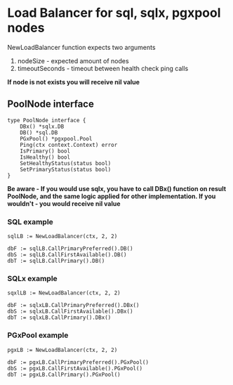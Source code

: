# Load Balancer for sql, sqlx, pgxpool nodes

NewLoadBalancer function expects two arguments
1. nodeSize - expected amount of nodes
2. timeoutSeconds - timeout between health check ping calls

<b>If node is not exists you will receive nil value</b>

## PoolNode interface

````
type PoolNode interface {
	DBx() *sqlx.DB
	DB() *sql.DB
	PGxPool() *pgxpool.Pool
	Ping(ctx context.Context) error
	IsPrimary() bool
	IsHealthy() bool
	SetHealthyStatus(status bool)
	SetPrimaryStatus(status bool)
}
````

<b>Be aware - If you would use sqlx, you have to call DBx() function on result PoolNode, 
and the same logic applied for other implementation. 
If you wouldn't - you would receive nil value</b>

### SQL example

````
sqlLB := NewLoadBalancer(ctx, 2, 2)

dbF := sqlLB.CallPrimaryPreferred().DB()
dbS := sqlLB.CallFirstAvailable().DB()
dbT := sqlLB.CallPrimary().DB()
````

### SQLx example

````
sqxlLB := NewLoadBalancer(ctx, 2, 2)

dbF := sqlxLB.CallPrimaryPreferred().DBx()
dbS := sqlxLB.CallFirstAvailable().DBx()
dbT := sqlxLB.CallPrimary().DBx()
````

### PGxPool example

````
pgxLB := NewLoadBalancer(ctx, 2, 2)

dbF := pgxLB.CallPrimaryPreferred().PGxPool()
dbS := pgxLB.CallFirstAvailable().PGxPool()
dbT := pgxLB.CallPrimary().PGxPool()
````